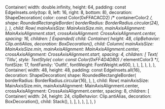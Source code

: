 Container(
    width: double.infinity,
    height: 64,
    padding: const EdgeInsets.only(top: 8, left: 16, right: 8, bottom: 8),
    decoration: ShapeDecoration(
        color: const Color(0xFFACACD2) /* containerColor2 */,
        shape: RoundedRectangleBorder(
            borderRadius: BorderRadius.circular(24),
        ),
    ),
    child: Row(
        mainAxisSize: MainAxisSize.min,
        mainAxisAlignment: MainAxisAlignment.start,
        crossAxisAlignment: CrossAxisAlignment.center,
        spacing: 16,
        children: [
            Expanded(
                child: Container(
                    height: 48,
                    clipBehavior: Clip.antiAlias,
                    decoration: BoxDecoration(),
                    child: Column(
                        mainAxisSize: MainAxisSize.min,
                        mainAxisAlignment: MainAxisAlignment.center,
                        crossAxisAlignment: CrossAxisAlignment.start,
                        spacing: 4,
                        children: [
                            Text(
                                'Titlu',
                                style: TextStyle(
                                    color: const Color(0xFF4D4D80) /* elementColor3 */,
                                    fontSize: 17,
                                    fontFamily: 'Outfit',
                                    fontWeight: FontWeight.w600,
                                ),
                            ),
                        ],
                    ),
                ),
            ),
            Container(
                width: 48,
                height: 48,
                padding: const EdgeInsets.all(16),
                decoration: ShapeDecoration(
                    shape: RoundedRectangleBorder(
                        borderRadius: BorderRadius.circular(16),
                    ),
                ),
                child: Row(
                    mainAxisSize: MainAxisSize.min,
                    mainAxisAlignment: MainAxisAlignment.center,
                    crossAxisAlignment: CrossAxisAlignment.center,
                    spacing: 8,
                    children: [
                        Container(
                            width: 24,
                            height: 24,
                            clipBehavior: Clip.antiAlias,
                            decoration: BoxDecoration(),
                            child: Stack(),
                        ),
                    ],
                ),
            ),
        ],
    ),
)
